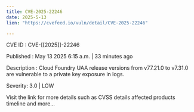 ```yaml
---
title: CVE-2025-22246
date: 2025-5-13
lien: "https://cvefeed.io/vuln/detail/CVE-2025-22246"

---
```


CVE ID : CVE-[[2025]]-22246

Published :  May 13
2025
6:15 a.m. | 33 minutes ago

Description : Cloud Foundry UAA release versions from v77.21.0 to v7.31.0 are vulnerable to a private key exposure in logs.

Severity: 3.0 | LOW

Visit the link for more details
such as CVSS details
affected products
timeline
and more...
